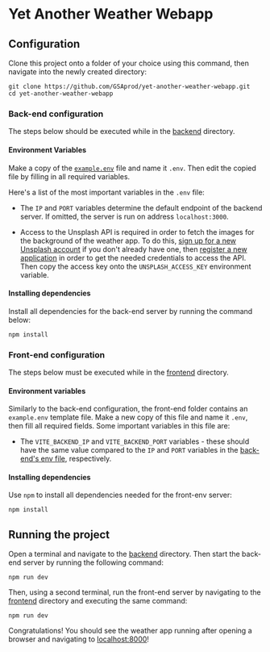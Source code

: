 # Yet Another Weather Webapp

<!-- Insert project description here -->

## Configuration

Clone this project onto a folder of your choice using this command, then navigate into the newly created directory:

```
git clone https://github.com/GSAprod/yet-another-weather-webapp.git
cd yet-another-weather-webapp
```

### Back-end configuration

The steps below should be executed while in the [backend](./backend/) directory.

#### Environment Variables

Make a copy of the [`example.env`](./backend/example.env) file and name it `.env`. Then edit the copied file by filling in all required variables.

Here's a list of the most important variables in the `.env` file:

- The `IP` and `PORT` variables determine the default endpoint of the backend server. If omitted, the server is run on address `localhost:3000`.

- Access to the Unsplash API is required in order to fetch the images for the background of the weather app. To do this, [sign up for a new Unsplash account](https://unsplash.com/join) if you don't already have one, then [register a new application](https://unsplash.com/oauth/applications) in order to get the needed credentials to access the API. Then copy the access key onto the `UNSPLASH_ACCESS_KEY` environment variable.

#### Installing dependencies

Install all dependencies for the back-end server by running the command below:

```
npm install
```

### Front-end configuration

The steps below must be executed while in the [frontend](./frontend/) directory.

#### Environment variables

Similarly to the back-end configuration, the front-end folder contains an `example.env` template file. Make a new copy of this file and name it `.env`, then fill all required fields. Some important variables in this file are:

- The `VITE_BACKEND_IP` and `VITE_BACKEND_PORT` variables - these should have the same value compared to the `IP` and `PORT` variables in the [back-end's env file](#environment-variables), respectively.

#### Installing dependencies

Use `npm` to install all dependencies needed for the front-env server:

```
npm install
```

## Running the project

Open a terminal and navigate to the [backend](./backend/) directory. Then start the back-end server by running the following command:

```
npm run dev
```

Then, using a second terminal, run the front-end server by navigating to the [frontend](./frontend/) directory and executing the same command:

```
npm run dev
```

Congratulations! You should see the weather app running after opening a browser and navigating to [localhost:8000](http://localhost:8000/)!

